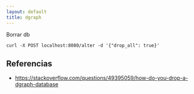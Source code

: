 ```yaml
---
layout: default
title: dgraph
---
```


Borrar db

    curl -X POST localhost:8080/alter -d '{"drop_all": true}'

## Referencias

* https://stackoverflow.com/questions/49395059/how-do-you-drop-a-dgraph-database
